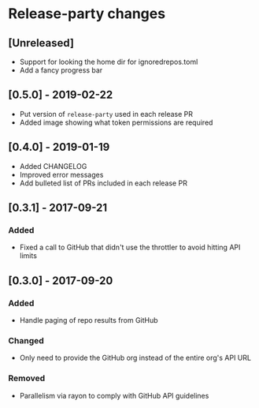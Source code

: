 # Release-party changes

## [Unreleased]

- Support for looking the home dir for ignoredrepos.toml
- Add a fancy progress bar

## [0.5.0] - 2019-02-22
- Put version of `release-party` used in each release PR
- Added image showing what token permissions are required

## [0.4.0] - 2019-01-19
- Added CHANGELOG
- Improved error messages
- Add bulleted list of PRs included in each release PR

## [0.3.1] - 2017-09-21

### Added
- Fixed a call to GitHub that didn't use the throttler to avoid hitting API limits

## [0.3.0] - 2017-09-20

### Added
- Handle paging of repo results from GitHub

### Changed
- Only need to provide the GitHub org instead of the entire org's API URL

### Removed
- Parallelism via rayon to comply with GitHub API guidelines
